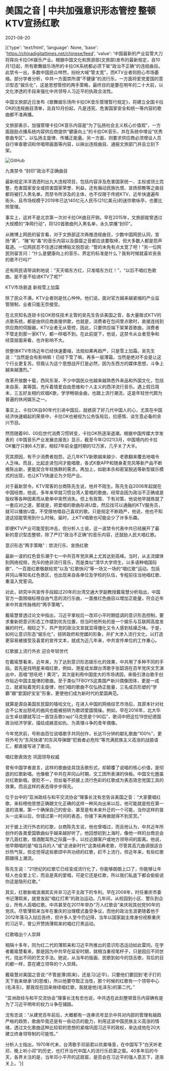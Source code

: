 # 美国之音 | 中共加强意识形态管控 整顿KTV宣扬红歌

2021-08-20

[{'type': 'text/html', 'language': None, 'base': 'https://chinadigitaltimes.net/chinese/feed', 'value': '中国最新的产业监管大刀将挥向卡拉OK娱乐产业。根据中国文化和旅游部(文旅部)发布的最新规定，自10月1日起，所有歌舞娱乐场所的卡拉OK系统都必须下架“政治不正确”的违规曲目。此禁令一出，多数中国民众哗然，纷纷大喊“管太宽”，而KTV业者则担心市场萎缩。部分学者分析，中共一方面禁所谓“不健康”的流行乐，一方面将爱党爱国的意识型态“娱乐化”，这是思想管控的两手策略，最终目的是要在明年的二十大前，以文化渗透的手段来强化中共领导人习近平的执政合法性。

中国文旅部近日发布《歌舞娱乐场所卡拉OK音乐管理暂行规定》，将建立全国卡拉OK的违规曲目清单，且自10月份起，凡是违宪、危害国家安全和统一等内容的歌曲都不准再播。

文旅部表示，加强管理卡拉OK音乐内容是“为了弘扬社会主义核心价值观”，一方面鼓励点播系统内容供应商提供“健康向上”的卡拉OK音乐，并在系统中增设“优秀歌曲专区”，以弘扬主旋律、传播正能量。另一方面，则要求供应商必须增设人员自行审查歌词和伴唱带画面等内容，以揪出违规曲目、通报文旅部门并且立刻下架。

![GitHub](https://chinadigitaltimes.net/chinese/files/2021/08/112.jpeg)

九类禁令 “封印”政治不正确曲目

最新规定洋洋洒洒列出九大违规项目，包括内容涉及危害国家统一、主权或领土完整，危害国家安全或损害国家荣誉、利益，还有煽动民族仇恨、宣扬邪教等之曲目都将被打入黑名单。而禁令所涉及的主体，也不仅限于传统KTV，近年快速遍布街头、且市场规模于2019年已达140亿元人民币(21亿美元)的迷你歌咏亭，也要比照管理。

事实上，这并不是北京第一次对卡拉OK曲目开铡。早在2015年，文旅部就曾透过大规模的“净网行动”，将120首歌曲列入黑名单，永久禁播“封印”。

从微博上网民的留言看，对于文旅部这次再推违规曲目，少数中国网民认同，宣扬“黄”、“赌”和“毒”的音乐内容以及靡靡之音都应该要取缔，但大多数人都是怨声载道。一位网民忍不住透过微博贴文抱怨说: “管的未免有点太宽了吧！”另一位网民则留言问：“什么是健康向上的音乐，界定的标准是什么？我有时候就喜欢丧丧的歌不行吗?”

还有网民语带讽刺地说：“天天唱东方红，只准唱东方红！”，“以后不唱红色歌曲，是不是不给进KTV了呢?”

KTV市场衰退 新规雪上加霜

除了民众不满，KTV业者则是忧心忡忡。他们说，面对官方越来越紧缩的产业监管限制，业者只能无奈接受。

在北京知名连锁卡拉OK担任技术主管的吴先生告诉美国之音，各大量贩式KTV的点歌系统，都是由供应商直接供歌，也就是，消费者在包间里点歌时，直接连线到供应商的伺服器，KTV业者无从管控，因此，只要供应端下架某首歌曲，消费者不管走到那一家KTV，都一样唱不到。在此前提下，他说，这禁令从业者竞争和经营层面来看，也许影响不大。

但整体KTV市场近年已经快速萎缩，法规如果再趋严，只是雪上加霜。吴先生说：“当然是会有影响嘛！已经下雪了嘛，再多一层薄霜，当然是绝对不会是让这个行业更复苏。但我认为这个思想战开打是必然，因为东西方的媒体思想，斗争上越来越激烈。”

改革开放数十载，西风东渐，不少中国民众也越来越熟悉外来品和外国文化，包括来自英、美等国，充斥着情爱自由思维和个人主义的西洋流行音乐。遇上假日周末，三五好友相约欢唱K歌，学学畅销金曲，也跟上流行潮流，这是年轻世代颇为普遍的休闲娱乐之一。

事实上，卡拉OK自80年代引进中国后，就掳获了好几代中国人的心，尤其在中国经济快速崛起的荣景中，卡拉OK也被视为公务饭局后，拉感情、谈生意必备的余兴节目。

然而随着90、00后世代消费习惯转变，卡拉OK热逐渐退潮。根据中国传媒大学发表的《中国音乐产业发展总报告》显示，截至今年(2021)3月，中国境内的卡拉OK餐厅只剩6.4万家，相较7年前全盛时期的12万家，几乎关了大半。

究其原因，有不少消费者抱怨，近几年KTV新歌越来越少、老歌翻来覆去地唱令人乏味。而且，比起走进包间才能唱歌，各式K歌APP和随身麦克风等新产品不断推陈出新，更能契合年轻族群的需求。再加上，如剧本杀和密室脱逃等新型娱乐模式的出现，也让KTV快速沦为夕阳产业。

对于最新禁令，KTV常客的台商陈先生说，他并不陌生。陈先生自2006年起就在中国经商，他说，多年来早就习惯台湾人爱唱的歌曲，经常会因为政治不正确或是版权等各种因素而从歌单中突然消失。但上有政策、下有对策，他说他早就练就了一套应对之道，那就是，把爱唱的歌曲存进U盘，然后找可以通融的KTV服务员，就可以播放U盘，不受限地唱自己喜欢的歌。只是规定不断趋严，他说，他也不知道这招能管用到什么时候。届时，上KTV唱歌也可能会少了许多乐趣。

即便KTV产业可能受到冲击，但分析人士说，这一波禁令代表中共已经展开了最新的意识型态整顿，除了严打“政治不正确”的音乐内容，还鼓励人民大唱红歌。

意识形态“两手策略”：禁流行乐、宣扬红歌

最新一波的红色音乐潮于七一中共百年党庆典上尤其达到高峰。当时，从主流媒体到网络视频，充斥的绝非流行音乐，而是类似“清华大学师生，以多语种唱国际歌”、“一百首红歌敬献给党”以及“红歌快闪”等一场又一场的“唱红歌”运动。包括井冈山等知名红色景区，也出现来自各单位及学校的队伍，专程前往当地唱红歌、重温入党誓词。

对此，研究中共宣传手段超过20年的台湾交通大学副教授戴瑜慧分析指出，中国官方一面限缩标榜自由气息的流行乐曲，一面推红色曲目以增加正能量，符合近年来中共宣传脉络的“两手策略”。

戴瑜慧曾透过论文中指出，习近平掌权后一改邓小平时期低调的意识形态控制，要求重新把意识形态工作摆到优先位置，但当时他所处的是一个娱乐与互联网高度发展的时代，相较之下，共产党的政治文宣就显得僵化又令人感到枯燥乏味。于是，如何让意识形态“娱乐化”，扭转政府和党媒的形象，并扩大渗入流行文化，以打造更容易被接受及喜爱的宣传文本，就成为近几年来，中共宣传单位的工作重心。

红歌披上流行外衣 迎合年轻世代

在戴瑜慧看来，近年来，为了达到意识形态娱乐化的效果，中共用了多种不同的手段。首先是找明星来唱红歌，例如，港星成龙跟台湾歌手张韶涵在百年党庆文艺演出中，高唱“怒吼吧！黄河”。其次是利用中国庞大的市场诱因，来吸引港台歌手创作贴近中国主旋律的歌曲。至于类似TFBOYS这类国产新兴偶像团体，更是一成立，就紧贴着党的主旋律，他们唱的歌曲不仅弘扬正能量，三名成员形塑的“学霸”跟“爱国好宝宝”形象，更使他们成为新时代的爱国典范。

就算是源自美国贫民窟的嘻哈文化，在进入中国的网络综艺市场后，其原本针对社会不公发出怒吼的曲风也能被扭转为歌颂爱国情操。例如，早在2016年，北大毕业生卓丝娜就写过一首饶舌歌(rap)“马克思是个90后”，歌词中把这位19世纪德国政治经济学家，描绘成嫉恶如仇、为真理斗争的青年偶像。

今年党庆前，号称由百位说唱歌手共同创作，长达15分钟的献礼歌曲“100％”，更将外号为“东风快递”的东风导弹跟“犯我者必危险”等充满民族主义高涨的战狼语汇，都直接写进了歌词。

唱红歌表效忠 巩固领导权威

曾有中国学者直言，这样的歌曲徒具饶舌歌形式，却颠覆了说唱的核心价值，是彻底的红歌新唱，也像极了中共在井冈山时期，文工团所表演的快板。中国文化圈虽对红歌新唱，褒贬不一，但丝毫不损披上流行色彩的红歌成为表态效忠党国工具的效果。而且这样的表态得步步得先。

位于台中的“亚洲政经与和平交流协会”理事长沈有忠告诉美国之音：“大家要唱红歌，来标榜他思想正确跟文化正确的这样一种风向出来以后，他可能就是抢在第一波的浪潮，第一个确保自己的安全、甚至是有未来升迁的一个可能，当你这样的苗头一出来以后，你错过第一时间的表态，你接下来再做就得不到奖赏。”

对于披上流行外衣的红歌，台商陈先生说，他也曾唱过，而且他认为，中共近年所创作的各类爱国歌曲似乎越来越好听了。他回想初到上海时，像他一样的台商总会学几首红歌，借酒酣耳热之际露一手，以拉近跟客户或地方领导间的距离。他说，他早期唱的是“咱当兵的人”或“走进新时代”这类经典老歌，尽管其高亢曲调很适合炒热气氛，但总觉得这些歌颂中共功绩的红歌，赶不上流行。但近年来，有些红歌颇跟得上潮流。

陈先生说：“21世纪的红歌它已经变成流行化了，你能够朗朗上口了，你能够让年轻人也会爱上它，而且是真的爱唱，可是它还是红歌，所以我们私底下都会偷偷说你这是隐形红歌。”

其实，红歌新唱浪潮其实并非习近平主政下的专利。早在2008年，时任重庆市委书记薄熙来，就曾发起“唱红打黑”的政治运动。几年间，从校园到小区、警队到企业，所有人高唱红歌。中共甚至在2011年举办“万人红歌会”来庆祝其创党90年的党庆。尽管薄熙来当年在重庆的治理模式备受争议，而他的政治生涯更随着他于2012年落马入狱后告终，但许多人至今仍记得，当年以国家副主席身份视察重庆的习近平，曾公开赞扬薄熙来的唱红打黑运动。

红歌唱出个人崇拜

相隔十多年，同为红二代的薄熙来和习近平所推出的意识形态运动如此雷同。在学者戴瑜慧看来，那是因为中共早在延安时期，就相当重视笔杆子，只是因应不同世代，找出不同的艺文手法。她说，从当年的版画、民歌到如今的饶舌歌，背后的目的都一样，意在建立领导的个人崇拜。

戴瑜慧对美国之音说:“不管是薄(熙来)，还是习(近平)，只要他们要回到‘老子打的天下我来继承’(的思维)，所以他要夺取正当性，那个时候的红歌有一个领导中心(毛泽东)，那我现在回来继续唱红歌，我就是他(毛泽东)的第二代。”

“亚洲政经与和平交流协会”理事长沈有忠也说，中共选在此刻整顿音乐内容确有是为了习近平明年的权力斗争在铺路。

沈有忠说：“从建党百年前后，大概都有一连串讯号显示中共对内部的管理有越趋严格的趋势，歌曲毕竟还是有一些动员的能力，利用这波中国民族主义高涨的情绪，透过文化歌曲这种比较软的思想的紧缩巩固习近平的政权，来达成他在20大建立终身领导制的可能性。”

分析人士指出，1970年代末，台湾歌手邓丽君以优美嗓音，在中国写下“白天听老邓、晚上听小邓”的历史，也打开当代中国人的流行乐启蒙之窗。40多年后的今天，各界关注的是，当年邓小平开的这扇窗，是否会在习近平的强人意志下，逐渐关上。'}]